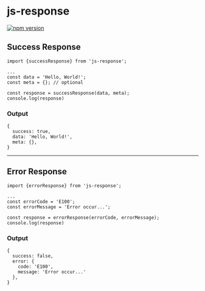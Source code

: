 # js-response

[![npm version](https://badge.fury.io/js/js-response.svg)](https://badge.fury.io/js/js-response)

## Success Response

```
import {successResponse} from 'js-response';

...
const data = 'Hello, World!';
const meta = {}; // optional

const response = successResponse(data, meta);
console.log(response)
```

### Output

```
{
  success: true,
  data: 'Hello, World!',
  meta: {},
}
```

---

## Error Response

```
import {errorResponse} from 'js-response';

...
const errorCode = 'E100';
const errorMessage = 'Error occur...';

const response = errorResponse(errorCode, errorMessage);
console.log(response)
```

### Output

```
{
  success: false,
  error: {
    code: 'E100',
    message: 'Error occur...'
  },
}
```
